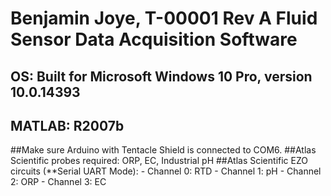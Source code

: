 # Benjamin Joye, T-00001 Rev A Fluid Sensor Data Acquisition Software
## OS: Built for Microsoft Windows 10 Pro, version 10.0.14393
## MATLAB: R2007b

##Make sure Arduino with Tentacle Shield is connected to COM6.
##Atlas Scientific probes required: ORP, EC, Industrial pH
##Atlas Scientific EZO circuits (**Serial UART Mode):
	- Channel 0: RTD
	- Channel 1: pH
	- Channel 2: ORP
	- Channel 3: EC
